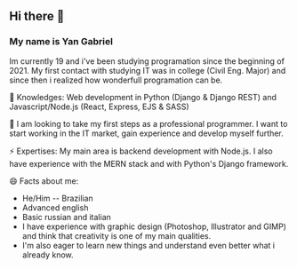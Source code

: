 ## Hi there 👋
### My name is Yan Gabriel
Im currently 19 and i've been studying programation since the beginning of 2021. My first contact with studying IT was in college (Civil Eng. Major) and since then i realized how wonderfull programation can be.

🌱 Knowledges: Web development in Python (Django & Django REST) and Javascript/Node.js (React, Express, EJS & SASS)

👯 I am looking to take my first steps as a professional programmer. I want to start working in the IT market, gain experience and develop myself further.

⚡ Expertises: My main area is backend development with Node.js. I also have experience with the MERN stack and with Python's Django framework.

😄 Facts about me: 
  - He/Him -- Brazilian
  - Advanced english
  - Basic russian and italian
  - I have experience with graphic design (Photoshop, Illustrator and GIMP) and think that creativity is one of my main qualities.
  - I'm also eager to learn new things and understand even better what i already know.

